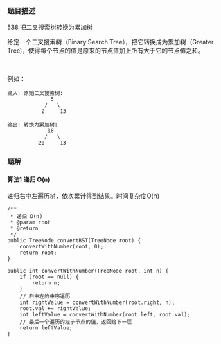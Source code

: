 ### 题目描述
538.把二叉搜索树转换为累加树

给定一个二叉搜索树（Binary Search Tree），把它转换成为累加树（Greater Tree)，使得每个节点的值是原来的节点值加上所有大于它的节点值之和。

 

例如：
```
输入: 原始二叉搜索树:
              5
            /   \
           2     13

输出: 转换为累加树:
             18
            /   \
          20     13
```


### 题解

#### 算法1 递归 O(n)

递归右中左遍历树，依次累计得到结果。时间复杂度O(n)

```$java
/**
 * 递归 O(n)
 * @param root
 * @return
 */
public TreeNode convertBST(TreeNode root) {
    convertWithNumber(root, 0);
    return root;
}

public int convertWithNumber(TreeNode root, int n) {
    if (root == null) {
        return n;
    }
    // 右中左的中序遍历
    int rightValue = convertWithNumber(root.right, n);
    root.val += rightValue;
    int leftValue = convertWithNumber(root.left, root.val);
    // 最后一个遍历的左子节点的值，返回给下一层
    return leftValue;
}
```